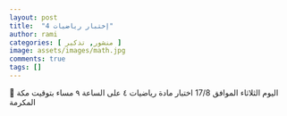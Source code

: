 ```yaml
---
layout: post
title:  "إختبار رياضيات 4"
author: rami
categories: [ منشور, تذكير ]
image: assets/images/math.jpg
comments: true
tags: []
---
```


🛑 اليوم الثلاثاء الموافق 17/8 اختبار مادة رياضيات ٤ على الساعة ٩ مساء بتوقيت مكة المكرمة
